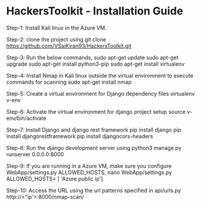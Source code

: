 # HackersToolkit - Installation Guide

Step-1: Install Kali linux in the Azure VM.

Step-2: clone the project using 
        git clone https://github.com/VSaiKiran93/HackersToolkit.git

Step-3: Run the below commands,
        sudo apt-get update
        sudo apt-get upgrade
        sudo apt-get install python3-pip
        sudo apt-get install virtualenv
        
Step-4: Install Nmap in Kali linux outside the virtual environment to execute commands for scanning
          sudo apt-get install nmap
        
Step-5: Create a virtual environment for Django dependency files
        virtualenv v-env
        
 Step-6: Activate the virtual environment for django project setup
        source v-env/bin/activate
 
 Step-7: Install Django and django rest framework
         pip install django
         pip install djangorestframework
         pip install djangocors-headers
         
 Step-8: Run the django development server using 
         python3 manage.py runserver 0.0.0.0:8000
         
 Step-9: If you are running in a Azure VM, make sure you configure WebApp/settings.py ALLOWED_HOSTS,
         nano WebApp/settings.py
         ALLOWED_HOSTS= [ 'Azure public ip']
     
 Step-10: Access the URL using the url patterns specified in api/urls.py
         http://<"ip'>:8000/nmap-scan/
